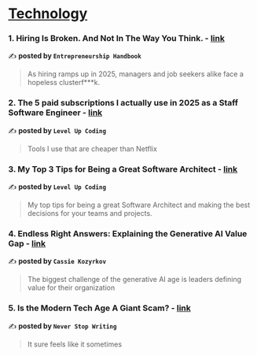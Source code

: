
<h1><a href=https://medium.com/tag/technology/recommended target="_blank" rel="noopener noreferrer">Technology</a></h1>
<h3>1. Hiring Is Broken. And Not In The Way You Think. - <a href="https://medium.com/entrepreneur-s-handbook/hiring-is-broken-and-not-in-the-way-you-think-0d0288242377" target="_blank" rel="noopener noreferrer">link</a></h3>

✍️ **posted by `Entrepreneurship Handbook`**

<blockquote>As hiring ramps up in 2025, managers and job seekers alike face a hopeless clusterf***k.</blockquote>

<h3>2. The 5 paid subscriptions I actually use in 2025 as a Staff Software Engineer - <a href="https://medium.com/gitconnected/the-5-paid-subscriptions-i-actually-use-in-2025-as-a-staff-software-engineer-98033c94566e" target="_blank" rel="noopener noreferrer">link</a></h3>

✍️ **posted by `Level Up Coding`**

<blockquote>Tools I use that are cheaper than Netflix</blockquote>

<h3>3. My Top 3 Tips for Being a Great Software Architect - <a href="https://medium.com/gitconnected/my-top-3-tips-for-being-a-great-software-architect-173c3755b68b" target="_blank" rel="noopener noreferrer">link</a></h3>

✍️ **posted by `Level Up Coding`**

<blockquote>My top tips for being a great Software Architect and making the best decisions for your teams and projects.</blockquote>

<h3>4. Endless Right Answers: Explaining the Generative AI Value Gap - <a href="https://medium.com/@kozyrkov/endless-right-answers-explaining-the-generative-ai-value-gap-b5e5c37edd6d" target="_blank" rel="noopener noreferrer">link</a></h3>

✍️ **posted by `Cassie Kozyrkov`**

<blockquote>The biggest challenge of the generative AI age is leaders defining value for their organization</blockquote>

<h3>5. Is the Modern Tech Age A Giant Scam? - <a href="https://medium.com/never-stop-writing/is-the-modern-tech-age-a-giant-scam-e634a066c2d7" target="_blank" rel="noopener noreferrer">link</a></h3>

✍️ **posted by `Never Stop Writing`**

<blockquote>It sure feels like it sometimes</blockquote>

